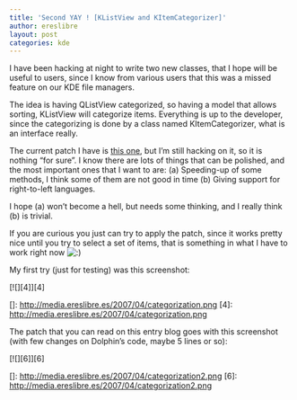 ```yaml
---
title: 'Second YAY ! [KListView and KItemCategorizer]'
author: ereslibre
layout: post
categories: kde
---
```

I have been hacking at night to write two new classes, that I hope will be useful to users, since I know from various users that this was a missed feature on our KDE file managers.

The idea is having QListView categorized, so having a model that allows sorting, KListView will categorize items. Everything is up to the developer, since the categorizing is done by a class named KItemCategorizer, what is an interface really.

The current patch I have is [this one][1], but I’m still hacking on it, so it is nothing “for sure”. I know there are lots of things that can be polished, and the most important ones that I want to are: (a) Speeding-up of some methods, I think some of them are not good in time (b) Giving support for right-to-left languages.

 [1]: http://media.ereslibre.es/2007/04/kdelibs.diff

I hope (a) won’t become a hell, but needs some thinking, and I really think (b) is trivial.

If you are curious you just can try to apply the patch, since it works pretty nice until you try to select a set of items, that is something in what I have to work right now ![:)][2] 

 [2]: http://blog.ereslibre.es/wp-includes/images/smilies/icon_smile.gif

My first try (just for testing) was this screenshot:

[![][4]][4]

 []: http://media.ereslibre.es/2007/04/categorization.png
 [4]: http://media.ereslibre.es/2007/04/categorization.png

The patch that you can read on this entry blog goes with this screenshot (with few changes on Dolphin’s code, maybe 5 lines or so):

[![][6]][6]

 []: http://media.ereslibre.es/2007/04/categorization2.png
 [6]: http://media.ereslibre.es/2007/04/categorization2.png
